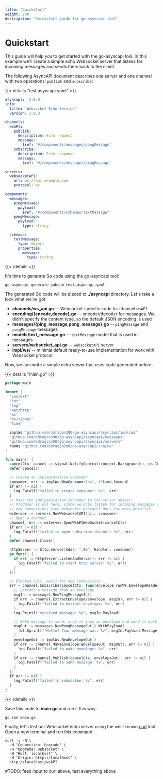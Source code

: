 ```yaml
---
title: "Quickstart"
weight: 200
description: "Quickstart guide for go-asyncapi tool"
---
```


# Quickstart

This guide will help you to get started with the go-asyncapi tool. In this example we'll create a simple echo Websocket
server that listens for incoming messages and sends them back to the client.

The following AsyncAPI document describes one server and one channel with two operations: `publish` and `subscribe`:

{{< details "test.asyncapi.yaml" >}}
```yaml
asyncapi: '2.6.0'
info:
  title: 'Websocket Echo Service'
  version: 1.0.0

channels:
  wsAPI:
    publish:
      description: Echo request
      message:
        $ref: '#/components/messages/pongMessage'
    subscribe:
      description: Echo response
      message:
        $ref: '#/components/messages/pingMessage'

servers:
  websocketAPI:
    url: ws://api.example.com
    protocol: ws

components:
  messages:
    pingMessage:
      payload:
        $ref: "#/components/schemas/textMessage"
    pongMessage:
      payload:
        type: string

  schemas:
    textMessage:
      type: object
      properties:
        message:
          type: string
```
{{< /details >}}

It's time to generate Go code using the go-asyncapi tool:

```shell
go-asyncapi generate pubsub test.asyncapi.yaml
```

The generated Go code will be placed to **./asyncapi** directory. Let's take a look what we've got:

* **channels/ws_api.go** -- Websocket-specific code for channel `wsAPI`
* **encoding/{encode,decode}.go** -- encoder/decoder for messages. We didn't specify the content type, so the 
  default JSON encoding is used
* **messages/{ping_message,pong_message}.go** -- `pingMessage` and `pongMessage` messages
* **models/text_message.go** -- `textMessage` model that is used in messages
* **servers/websocket_api.go** -- `websocketAPI` server
* **impl/ws/** -- minimal default ready-to-use implementation for work with Websocket protocol

Now, we can write a simple echo server that uses code generated before:

{{< details "main.go" >}}
```go
package main

import (
  "context"
  "fmt"
  "log"
  "net/http"
  "os"
  "os/signal"
  "time"

  implWs "github.com/bdragon300/go-asyncapi/asyncapi/impl/ws"
  "github.com/bdragon300/go-asyncapi/asyncapi/messages"
  "github.com/bdragon300/go-asyncapi/asyncapi/servers"
  runWs "github.com/bdragon300/go-asyncapi/run/ws"
)

func main() {
  cancelCtx, cancel := signal.NotifyContext(context.Background(), os.Interrupt)
  defer cancel()

  // Create an implementation consumer
  consumer, err := implWs.NewConsumer(nil, 5*time.Second)
  if err != nil {
    log.Fatalf("failed to create consumer: %v", err)
  }
  // Pass the implementation consumer to the server object.
  // Producer is nil here, since we only listen for incoming messages and send responses, not initiate
  // new connections (see Websocket protocol docs for more details).
  wsServer := servers.NewWebsocketAPI(nil, consumer)
  // Open a channel
  channel, err := wsServer.OpenWsAPIWebSocket(cancelCtx)
  if err != nil {
    log.Fatalf("failed to open subscribe channel: %v", err)
  }
  defer channel.Close()

  httpServer := http.Server{Addr: ":80", Handler: consumer}
  go func() {
    if err := httpServer.ListenAndServe(); err != nil {
      log.Fatalf("failed to start http server: %v", err)
    }
  }()

  // Blocked call, await for new connections
  err = channel.Subscribe(cancelCtx, func(envelope runWs.EnvelopeReader) {
    // Extract a message from an envelope
    msgIn := messages.NewPingMessageIn()
    if err := channel.ExtractEnvelope(envelope, msgIn); err != nil {
      log.Fatalf("failed to extract envelope: %v", err)
    }
    log.Printf("received message: %v", msgIn.Payload)

    // Make message to send, wrap it into an envelope and send it back
    msgOut := messages.NewPongMessageOut().WithPayload(
      fmt.Sprintf("Hello! Your message was: %v", msgIn.Payload.Message),
    )
    envelopeOut := implWs.NewEnvelopeOut()
    if err := channel.MakeEnvelope(envelopeOut, msgOut); err != nil {
      log.Fatalf("failed to make envelope: %v", err)
    }
    if err := channel.Publish(cancelCtx, envelopeOut); err != nil {
      log.Fatalf("failed to send message: %v", err)
    }
  })
  if err != nil {
    log.Fatalf("failed to subscribe: %v", err)
  }
}
```
{{< /details >}}

Save this code to **main.go** and run it this way:

```shell
go run main.go
```

Finally, let's test our Websocket echo server using the well-known [curl](https://curl.se/) tool. Open a new terminal 
and run this command:

```shell
curl -i -N \
  -H "Connection: Upgrade" \
  -H "Upgrade: websocket" \
  -H "Host: localhost" \
  -H "Origin: http://localhost" \
  http://localhost/wsAPI
```

<div style="color: var(--body-background)">#TODO: feed input to curl above, test everything above</div>